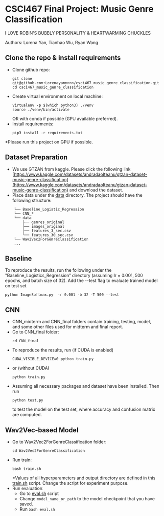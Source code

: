 # CSCI467 Final Project: Music Genre Classification
I LOVE ROBIN'S BUBBLY PERSONALITY & HEARTWARMING CHUCKLES

Authors: Lorena Yan, Tianhao Wu, Ryan Wang

## Clone the repo & install requirements
- Clone github repo:
    ```
    git clone git@github.com:Lorenayannnnn/csci467_music_genre_classification.git
    cd csci467_music_genre_classification
    ```
- Create virtual environment on local machine:
    ```
    virtualenv -p $(which python3) ./venv
    source ./venv/bin/activate
    ```
    OR with conda if possible (GPU available preferred).
- Install requirements:
    ```
    pip3 install -r requirements.txt
    ```
*Please run this project on GPU if possible. 

## Dataset Preparation
- We use GTZAN from kaggle. Please click the following link [https://www.kaggle.com/datasets/andradaolteanu/gtzan-dataset-music-genre-classification](https://www.kaggle.com/datasets/andradaolteanu/gtzan-dataset-music-genre-classification) and download the dataset.
- Place data under the [data](/data) directory. The project should have the following structure:
```
    └── Baseline_Logistic_Regression
    └── CNN_*
    └── data
        ├── genres_original
        ├── images_original
        ├── features_3_sec.csv
        └── features_30_sec.csv
    └── Wav2Vec2ForGenreClassification
    ...
```

## Baseline
To reproduce the results, run the following under the "Baseline_Logistics_Regression" directory (assuming lr = 0.001, 500 epochs, and batch size of 32). Add the --test flag to evaluate trained model on test set
```
python ImageSoftmax.py  -r 0.001 -b 32 -T 500 --test
```

## CNN
- CNN_midterm and CNN_final folders contain training, testing, model, and some other files used for midterm and final report. 
- Go to CNN_final folder:
    ```
    cd CNN_final
    ```
- To reproduce the results, run (if CUDA is enabled)
    ```
    CUDA_VISIBLE_DEVICE=0 python train.py
    ```
- or (without CUDA)
    ```
    python train.py
    ```
- Assuming all necessary packages and dataset have been installed. Then run
    ```
    python test.py
    ```
    to test the model on the test set, where accuracy and confusion matrix are computed.

## Wav2Vec-based Model
- Go to Wav2Vec2ForGenreClassification folder:
  ```
  cd Wav2Vec2ForGenreClassification
  ```
- Run train:
  ```
  bash train.sh
  ```
  *Values of all hyperparameters and output directory are defined in this [train.sh](./Wav2Vec2ForGenreClassification/train.sh) script. Change the script for experiment purpose.
- Run evaluation:
  - Go to [eval.sh](./Wav2Vec2ForGenreClassification/eval.sh) script
  - Change ```model_name_or_path``` to the model checkpoint that you have saved.
  - Run ```bash eval.sh```